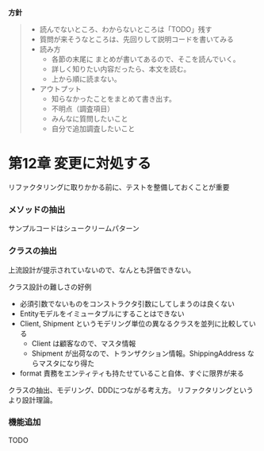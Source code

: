 **方針**
> - 読んでないところ、わからないところは「TODO」残す
> - 質問が来そうなところは、先回りして説明コードを書いてみる
> - 読み方
>   - 各節の末尾に まとめが書いてあるので、そこを読んでいく。
>   - 詳しく知りたい内容だったら、本文を読む。
>   - 上から順に読まない。
> - アウトプット
>   - 知らなかったことをまとめて書き出す。
>   - 不明点（調査項目）
>   - みんなに質問したいこと
>   - 自分で追加調査したいこと


# 第12章 変更に対処する

リファクタリングに取りかかる前に、テストを整備しておくことが重要

### メソッドの抽出
サンプルコードはシュークリームパターン

### クラスの抽出
上流設計が提示されていないので、なんとも評価できない。

クラス設計の難しさの好例
- 必須引数でないものをコンストラクタ引数にしてしまうのは良くない
- Entityモデルをイミュータブルにすることはできない
- Client, Shipment というモデリング単位の異なるクラスを並列に比較している
  - Client は顧客なので、マスタ情報
  - Shipment が出荷なので、トランザクション情報。ShippingAddress ならマスタになり得た
- format 責務をエンティティも持たせていること自体、すぐに限界が来る

クラスの抽出、モデリング、DDDにつながる考え方。
リファクタリングというより設計理論。

### 機能追加
TODO

